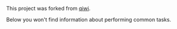 This project was forked from [qiwi](https://github.com/donaEve/qiwi).

Below you won't find information about performing common tasks.
